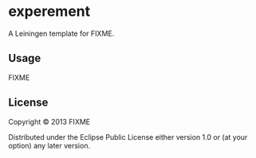 # experement

A Leiningen template for FIXME.

## Usage

FIXME

## License

Copyright © 2013 FIXME

Distributed under the Eclipse Public License either version 1.0 or (at
your option) any later version.
